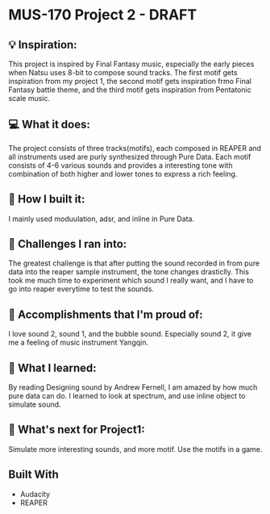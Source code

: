 # MUS-170 Project 2 - DRAFT

## 💡 Inspiration:
This project is inspired by Final Fantasy music, especially the early pieces when Natsu uses 8-bit to compose sound tracks. The first motif gets inspiration from my project 1, the second motif gets inspiration frmo Final Fantasy battle theme, and the third motif gets inspiration from Pentatonic scale music.

## 💻 What it does:
The project consists of three tracks(motifs), each composed in REAPER and all instruments used are purly synthesized through Pure Data. Each motif consists of 4-6 various sounds and provides a interesting tone with combination of both higher and lower tones to express a rich feeling.

## 🔨 How I built it:
I mainly used moduulation, adsr, and inline in Pure Data. 

## 🧠 Challenges I ran into:
The greatest challenge is that after putting the sound recorded in from pure data into the reaper sample instrument, the tone changes drasticlly. This took me much time to experiment which sound I really want, and I have to go into reaper everytime to test the sounds.

## 🏅 Accomplishments that I'm proud of:
I love sound 2, sound 1, and the bubble sound. Especially sound 2, it give me a feeling of music instrument Yangqin. 

## 📖 What I learned:
By reading Designing sound by Andrew Fernell, I am amazed by how much pure data can do. I learned to look at spectrum, and use inline object to simulate sound. 

## 🚀 What's next for Project1:
Simulate more interesting sounds, and more motif.
Use the motifs in a game.

## Built With
- Audacity
- REAPER



